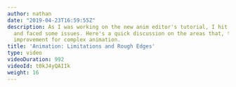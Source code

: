 ```yaml
---
author: nathan
date: "2019-04-23T16:59:55Z"
description: As I was working on the new anim editor's tutorial, I hit some limitations
  and faced some issues. Here's a quick discussion on the areas that, to me, need
  improvement for complex animation.
title: 'Animation: Limitations and Rough Edges'
type: video
videoDuration: 992
videoId: t0kJ4yQAIIk
weight: 16
---
```



